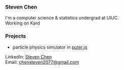 ### Steven Chen
I'm a computer science & statistics undergrad at UIUC.<br>
Working on Kard

### Projects
- particle physics simulator in [puter.js](https://github.com/heyPuter/puter/)

LinkedIn: [Steven Chen](https://www.linkedin.com/in/chensteven2077)  
Email: chensteven2077@gmail.com
